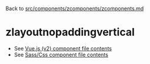 Back to [src/components/zcomponents/zcomponents.md](../../zcomponents.md)

# zlayoutnopaddingvertical

 - See [Vue.js (v2) component file contents](./zlayoutnopaddingvertical.vue)
 - See [Sass/Css component file contents](./zlayoutnopaddingvertical.scss)
